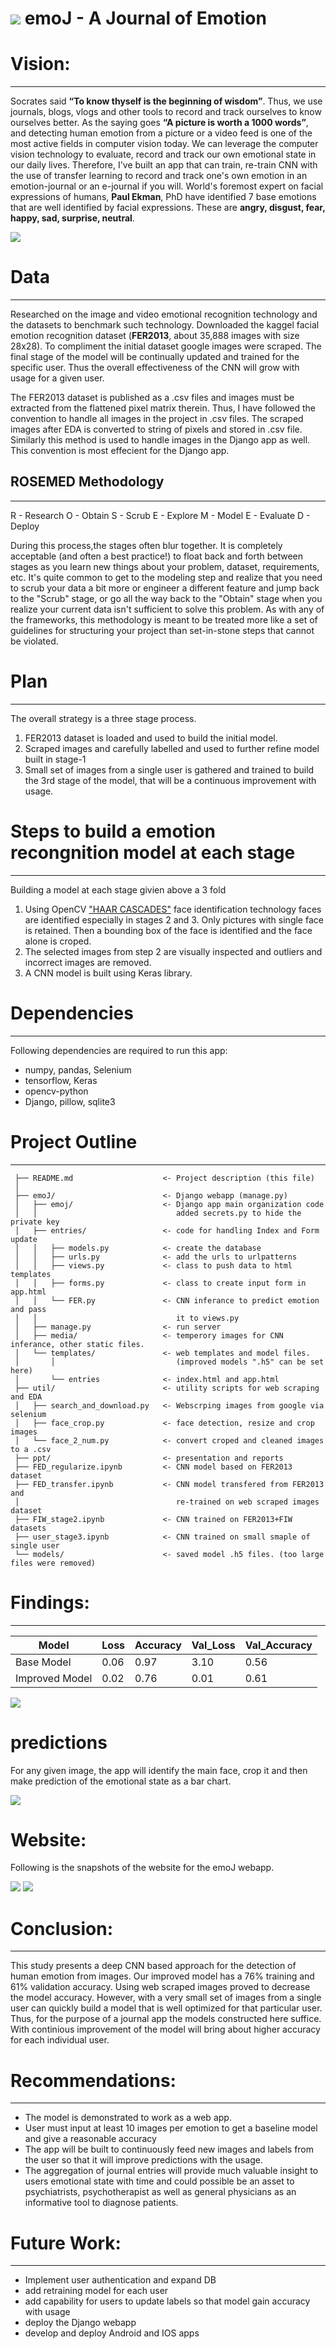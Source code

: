 # ![](./ppt/myLogo.png) emoJ - A Journal of Emotion


# Vision:
------------
Socrates said **“To know thyself is the beginning of wisdom”**. Thus, we use journals, blogs, vlogs and other tools to record and track ourselves to know ourselves better. As the saying goes **“A picture is worth a 1000 words”**, and detecting human emotion from a picture or a video feed is one of the most active fields in computer vision today.  We can leverage the computer vision technology to evaluate, record and track our own emotional state in our daily lives. Therefore, I've built an app that can train, re-train CNN with the use of transfer learning to record and track one's own emotion in an emotion-journal or an e-journal if you will. 
World's foremost expert on facial expressions of humans, **Paul Ekman**, PhD have identified 7 base emotions that are well identified by facial expressions. These are **angry, disgust, fear, happy, sad, surprise, neutral**. 

![](./ppt/chandler.png)  

# Data
------------
Researched on the image and video emotional recognition technology and the datasets to benchmark such technology. Downloaded the kaggel facial emotion recognition dataset (**FER2013**, about 35,888 images with size 28x28). To compliment the initial dataset google images were scraped. The final stage of the model will be continually updated and trained for the specific user. Thus the overall effectiveness of the CNN will grow with usage for a given user.

The FER2013 dataset is published as a .csv files and images must be extracted from the flattened pixel matrix therein. Thus, I have followed the convention to handle all images in the project in .csv files. The scraped images after EDA is converted to string of pixels and stored in .csv file. Similarly this method is used to handle images in the Django app as well. This convention is most effecient for the Django app. 


## ROSEMED Methodology 
------------
R - Research O - Obtain S - Scrub E - Explore M - Model E - Evaluate D - Deploy  

During this process,the stages often blur together. It is completely acceptable (and often a best practice!) to float back and forth between stages as you learn new things about your problem, dataset, requirements, etc. It's quite common to get to the modeling step and realize that you need to scrub your data a bit more or engineer a different feature and jump back to the "Scrub" stage, or go all the way back to the "Obtain" stage when you realize your current data isn't sufficient to solve this problem. As with any of the frameworks, this methodology is meant to be treated more like a set of guidelines for structuring your project than set-in-stone steps that cannot be violated.  


# Plan
------------
The overall strategy is a three stage process. 
1. FER2013 dataset is loaded and used to build the initial model. 
2. Scraped images and carefully labelled and used to further refine model built in stage-1
3. Small set of images from a single user is gathered and trained to build the 3rd stage of the model, that will be a continuous improvement with usage. 


# Steps to build a emotion recongnition model at each stage
------------
Building a model at each stage givien above a 3 fold
1. Using OpenCV ["HAAR CASCADES"](https://github.com/opencv/opencv/tree/master/data/haarcascades) face identification technology faces are identified especially in stages 2 and 3. Only pictures with single face is retained. Then a bounding box of the face is identified and the face alone is croped. 
2. The selected images from step 2 are visually inspected and outliers and incorrect images are removed. 
3. A CNN model is built using Keras library. 


# Dependencies
------------
Following dependencies are required to run this app:

- numpy, pandas, Selenium
- tensorflow, Keras
- opencv-python
- Django, pillow, sqlite3


# Project Outline
------------

     ├── README.md                    <- Project description (this file)
     │ 
     ├── emoJ/                        <- Django webapp (manage.py) 
     │   ├── emoj/                    <- Django app main organization code 
     │   │                               added secrets.py to hide the private key 
     │   ├── entries/                 <- code for handling Index and Form update 
     │   │   ├── models.py            <- create the database
     │   │   ├── urls.py              <- add the urls to urlpatterns
     │   │   ├── views.py	          <- class to push data to html templates
     │   │   ├── forms.py             <- class to create input form in app.html
     │   │   └── FER.py               <- CNN inferance to predict emotion and pass 
     │   │                               it to views.py
     │   ├── manage.py                <- run server           
     │   ├── media/                   <- temperory images for CNN inferance, other static files.    
     │   └── templates/               <- web templates and model files. 
     │       │                           (improved models ".h5" can be set here)
     │       └── entries              <- index.html and app.html                        
     ├── util/                        <- utility scripts for web scraping and EDA
     │   ├── search_and_download.py   <- Webscrping images from google via selenium
     │   ├── face_crop.py             <- face detection, resize and crop images 
     │   └── face_2_num.py            <- convert croped and cleaned images to a .csv                       
     ├── ppt/                         <- presentation and reports                        
     ├── FED_regularize.ipynb         <- CNN model based on FER2013 dataset                       
     ├── FED_transfer.ipynb           <- CNN model transfered from FER2013 and 
     │                                   re-trained on web scraped images dataset 
     ├── FIW_stage2.ipynb             <- CNN trained on FER2013+FIW datasets 
     ├── user_stage3.ipynb            <- CNN trained on small smaple of single user   
     └── models/                      <- saved model .h5 files. (too large files were removed)


# Findings:
------------

Model|Loss|Accuracy|Val_Loss|Val_Accuracy
-----|----|--------|--------|------------
Base Model|0.06|0.97|3.10|0.56
Improved Model|0.02|0.76|0.01|0.61

![](./ppt/cm.png)

# predictions 
For any given image, the app will identify the main face, crop it and then make prediction of the emotional state as a bar chart. 

![](./ppt/emo_tests.jpg) 

# Website:
Following is the snapshots of the website for the emoJ webapp. 

![](./ppt/website_index.PNG) 
![](./ppt/website_form.png) 


# Conclusion:  
------------
This study presents a deep CNN based approach for the detection of human emotion from images. Our improved model has a 76% training and 61% validation accuracy. Using web scraped images proved to decrease the model accuracy. However, with a very small set of images from a single user can quickly build a model that is well optimized for that particular user. Thus, for the purpose of a journal app the models constructed here suffice. With continious improvement of the model will bring about higher accuracy for each individual user. 

# Recommendations:  
------------
- The model is demonstrated to work as a web app. 
- User must input at least 10 images per emotion to get a baseline model and give a reasonable accuracy
- The app will be built to continuously feed new images and labels from the user so that it will improve predictions 
  with the usage.
- The aggregation of journal entries will provide much valuable insight to users emotional state with time and could possible be an asset to psychiatrists, psychotherapist as well as general physicians as an informative tool to diagnose patients. 


# Future Work:
------------
- Implement user authentication and expand DB 
- add retraining model for each user 
- add capability for users to update labels so that model gain accuracy with usage
- deploy the Django webapp 
- develop and deploy Android and IOS apps 
